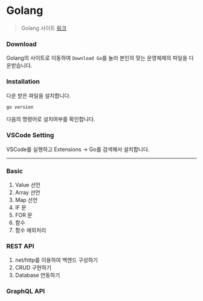 # Golang

> Golang 사이트 [링크](https://golang.org)

### Download
Golang의 사이트로 이동하여 `Download Go`를 눌러 본인의 맞는 운영체제의 파일을 다운받습니다.


### Installation
다운 받은 파일을 설치합니다.
```bash
go version
```
다음의 명령어로 설치여부를 확인합니다.


### VSCode Setting
VSCode를 실행하고 Extensions → Go를 검색해서 설치합니다.

---

### Basic
1. Value 선언
2. Array 선언
3. Map 선언
4. IF 문
5. FOR 문
6. 함수
7. 함수 예외처리


### REST API
1. net/http를 이용하여 백엔드 구성하기
2. CRUD 구현하기
3. Database 연동하기

### GraphQL API

